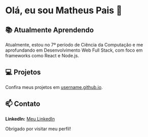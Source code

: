 # Olá, eu sou Matheus Pais 👋

## 📚 Atualmente Aprendendo

Atualmente, estou no 7º período de Ciência da Computação e me aprofundando em Desenvolvimento Web Full Stack, com foco em frameworks como React e Node.js.

## 💻 Projetos

Confira meus projetos em [username.github.io](https://gpdax.github.io).

## 📫 Contato

**LinkedIn:** [Meu LinkedIn](https://www.linkedin.com/in/matheus-pais-de-almeida-0b22a2327)

Obrigado por visitar meu perfil!

